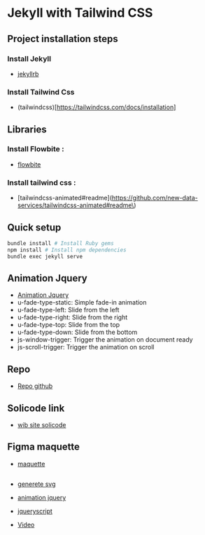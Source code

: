 # Jekyll with Tailwind CSS

## Project installation steps

### Install Jekyll
- [jekyllrb](https://jekyllrb.com/)

### Install Tailwind Css
- (tailwindcss)[https://tailwindcss.com/docs/installation]

## Libraries

### Install Flowbite :
- [flowbite](https://flowbite.com/docs/getting-started/introduction/#require-via-npm)

### Install tailwind css :
- [tailwindcss-animated#readme](https://github.com/new-data-services/tailwindcss-animated#readme\)

## Quick setup

```bash
bundle install # Install Ruby gems
npm install # Install npm dependencies
bundle exec jekyll serve
```

## Animation Jquery 
- [Animation Jquery ](https://www.jqueryscript.net/animation/fade-in-scroll-load.html)
- u-fade-type-static: Simple fade-in animation
- u-fade-type-left: Slide from the left
- u-fade-type-right: Slide from the right
- u-fade-type-top: Slide from the top
- u-fade-type-down: Slide from the bottom
- js-window-trigger: Trigger the animation on document ready
- js-scroll-trigger: Trigger the animation on scroll



## Repo
- [Repo github](https://github.com/SolicodeTanger/Solicode.co)
## Solicode link
- [wib site solicode](https://solicodetanger.github.io/Solicode.co/)

## Figma maquette
- [maquette](https://github.com/SolicodeTanger/Solicode.co)




## 
- [generete svg](https://www.softr.io/tools/svg-wave-generator)
- [animation jquery](https://codepen.io/jencrosby/pen/NWxZOyX)
- [jqueryscript](https://www.jqueryscript.net/blog/best-particle-systems.html)

- [Video](https://codepen.io/weboccult/pen/bGJyLBr)